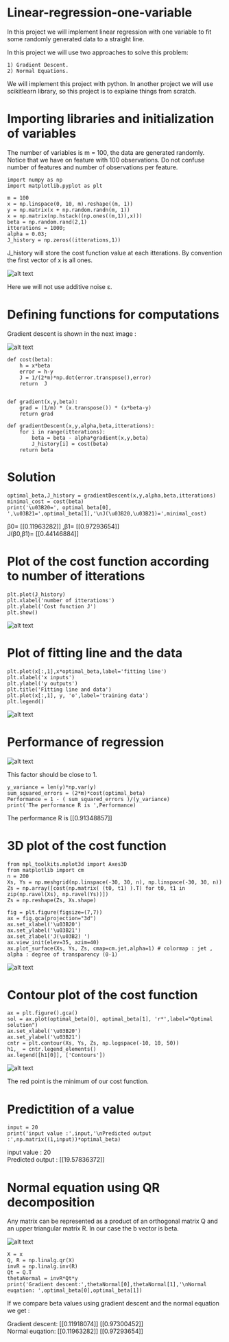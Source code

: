 # Linear-regression-one-variable

In this project we will implement linear regression with one variable to fit some randomly generated data to a straight line.

In this project we will use two approaches to solve this problem:

    1) Gradient Descent.
    2) Normal Equations.

We will implement this project with python. In another project we will use scikitlearn library, so this project is to explaine things from scratch.

# Importing libraries and initialization of variables

The number of variables is m = 100, the data are generated randomly. Notice that we have on feature with 100 observations. Do not confuse number of features and number of observations per feature.

    import numpy as np
    import matplotlib.pyplot as plt

    m = 100
    x = np.linspace(0, 10, m).reshape((m, 1)) 
    y = np.matrix(x + np.random.randn(m, 1))
    x = np.matrix(np.hstack((np.ones((m,1)),x)))
    beta = np.random.rand(2,1)
    itterations = 1000;
    alpha = 0.03;
    J_history = np.zeros((itterations,1))
  
J_history will store the cost function value at each itterations.
By convention the first vector of x is all ones.

![alt text](https://online.stat.psu.edu/stat462/sites/onlinecourses.science.psu.edu.stat462/files/05mlr/eq_matrix_notation/index.gif)

Here we will not use additive noise ε.

# Defining functions for computations

Gradient descent is shown in the next image :

![alt text](https://miro.medium.com/max/450/1*8Omixzi4P2mnqdsPwIR1GQ.png)

    def cost(beta):
        h = x*beta
        error = h-y
        J = 1/(2*m)*np.dot(error.transpose(),error)
        return  J


    def gradient(x,y,beta):
        grad = (1/m) * (x.transpose()) * (x*beta-y)
        return grad

    def gradientDescent(x,y,alpha,beta,itterations):
        for i in range(itterations):
            beta = beta - alpha*gradient(x,y,beta)
            J_history[i] = cost(beta) 
        return beta
        
  # Solution
    optimal_beta,J_history = gradientDescent(x,y,alpha,beta,itterations)
    minimal_cost = cost(beta)
    print('\u03B20=', optimal_beta[0], ',\u03B21=',optimal_beta[1],'\nJ(\u03B20,\u03B21)=',minimal_cost)
    
β0= [[0.11963282]] ,β1= [[0.97293654]] <br/>
J(β0,β1)= [[0.44146884]]
    
# Plot of the cost function according to number of itterations

    plt.plot(J_history)
    plt.xlabel('number of itterations')
    plt.ylabel('Cost function J')
    plt.show()
    
![alt text](https://github.com/mohammedAljadd/j_history.PNG)

# Plot of fitting line and the data


    plt.plot(x[:,1],x*optimal_beta,label='fitting line')
    plt.xlabel('x inputs')
    plt.ylabel('y outputs')
    plt.title('Fitting line and data')
    plt.plot(x[:,1], y, 'o',label='training data')
    plt.legend()
    
![alt text](https://github.com/mohammedAljadd/fit.PNG)

 # Performance of regression 
 
 ![alt text](https://ashutoshtripathicom.files.wordpress.com/2019/01/rsquarecanva2.png)

 
 This factor should be close to 1.
 
    y_variance = len(y)*np.var(y)
    sum_squared_errors = (2*m)*cost(optimal_beta)
    Performance = 1 - ( sum_squared_errors )/(y_variance)
    print('The performance R is ',Performance) 
    
 The performance R is  [[0.91348857]]

# 3D plot of the cost function 

    from mpl_toolkits.mplot3d import Axes3D
    from matplotlib import cm
    n = 200
    Xs, Ys = np.meshgrid(np.linspace(-30, 30, n), np.linspace(-30, 30, n))
    Zs = np.array([cost(np.matrix( (t0, t1) ).T) for t0, t1 in zip(np.ravel(Xs), np.ravel(Ys))])
    Zs = np.reshape(Zs, Xs.shape)

    fig = plt.figure(figsize=(7,7))
    ax = fig.gca(projection="3d")
    ax.set_xlabel('\u03B20')
    ax.set_ylabel('\u03B21')
    ax.set_zlabel('J(\u03B2) ')
    ax.view_init(elev=35, azim=40)
    ax.plot_surface(Xs, Ys, Zs, cmap=cm.jet,alpha=1) # colormap : jet , alpha : degree of transparency (0-1)
    
![alt text](https://github.com/mohammedAljadd/3d_cost.PNG)

# Contour plot of the cost function

    ax = plt.figure().gca()
    sol = ax.plot(optimal_beta[0], optimal_beta[1], 'r*',label="Optimal solution")
    ax.set_xlabel('\u03B20')
    ax.set_ylabel('\u03B21')
    cntr = plt.contour(Xs, Ys, Zs, np.logspace(-10, 10, 50))
    h1,_ = cntr.legend_elements()
    ax.legend([h1[0]], ['Contours'])
    
![alt text](https://github.com/mohammedAljadd/countour.PNG)

The red point is the minimum of our cost function.

# Predictition of a value

    input = 20
    print('input value :',input,'\nPredicted output :',np.matrix((1,input))*optimal_beta)
    
input value : 20 <br/>
Predicted output : [[19.57836372]]

# Normal equation using QR decomposition

Any matrix can be represented as a product of an orthogonal matrix Q and an upper triangular matrix R. In our case the b vector is beta.

![alt text](https://miro.medium.com/max/340/1*A9N6Y-qrSSJ8KDQNIUpOjQ.png)

    X = x
    Q, R = np.linalg.qr(X)
    invR = np.linalg.inv(R)
    Qt = Q.T
    thetaNormal = invR*Qt*y
    print('Gradient descent:',thetaNormal[0],thetaNormal[1],'\nNormal euqation: ',optimal_beta[0],optimal_beta[1])

If we compare beta values using gradient descent and the normal equation we get :

Gradient descent: [[0.11918074]] [[0.97300452]] <br/>
Normal euqation:  [[0.11963282]] [[0.97293654]]

